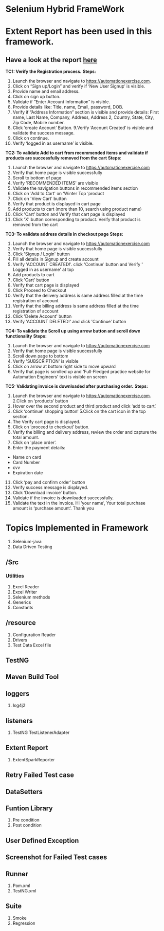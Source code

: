 # Selenium Hybrid FrameWork  
# Extent Report has been used in this framework.
## Have a look at the report [here]([https://ragul-e.github.io/WebUiTestingWithSeleniumHybridFramework/](https://ragul-e.github.io/Web-Ui-Testing-Using-SeleniumHybrid-Framework/)) 


**TC1: Verify the Registration process.** 
**Steps:**
1. Launch the browser and navigate to https://automationexercise.com.
2. Click on “Sign up/Login” and verify if ‘New User Signup’ is visible.
3. Provide name and email address.
4. Click on sign up button.
5. Validate if “Enter Account Information” is visible.
6. Provide details like: Title, name, Email, password, DOB.
7.  Verify if “Address Information” section is visible and provide details: First name, Last Name, Company, Address, Address 2, Country, State, City, Zip Code, Mobile number.
8.	Click ‘create Account’ Button.
9.Verify ‘Account Created’ is visible and validate the success message.
10. Click on continue.
11. Verify ‘logged in as username’ is visible.


**TC2: To validate Add to cart from recommended items and validate if products are successfully removed from the cart**
**Steps:**
1.	Launch the browser and navigate to https://automationexercise.com
2.	Verify that home page is visible successfully
3.	Scroll to bottom of page
4.	Verify 'RECOMMENDED ITEMS' are visible
5.	Validate the navigation buttons in recommended items section
6.	Click on 'Add to Cart' on ‘Winter Top ‘product 
7.	Click on 'View Cart' button
8.	Verify that product is displayed in cart page
9.	Add products to cart (more than 10, search using product name)
10.	 Click 'Cart' button and Verify that cart page is displayed
11.	Click 'X' button corresponding to product. Verify that product is removed from the cart

**TC3: To validate address details in checkout page**
**Steps:**
1.	Launch the browser and navigate to https://automationexercise.com
2.	Verify that home page is visible successfully
3.	Click 'Signup / Login' button
4.	Fill all details in Signup and create account
5.	Verify 'ACCOUNT CREATED!'. click 'Continue' button and Verify ' Logged in as username' at top
6.	Add products to cart
7.	Click 'Cart' button
8. Verify that cart page is displayed
9. Click Proceed to Checkout
10. Verify that the delivery address is same address filled at the time registration of account
11. Verify that the billing address is same address filled at the time registration of account
12.	Click 'Delete Account' button
13.	Verify 'ACCOUNT DELETED!' and click 'Continue' button


**TC4: To validate the Scroll up using arrow button and scroll down functionality**
**Steps:**
1.	Launch the browser and navigate to https://automationexercise.com
2.	Verify that home page is visible successfully
3.	Scroll down page to bottom
4.	Verify 'SUBSCRIPTION' is visible
5.	Click on arrow at bottom right side to move upward
6.	Verify that page is scrolled up and 'Full-Fledged practice website for Automation Engineers' text is visible on screen

**TC5: Validating invoice is downloaded after purchasing order.** 
**Steps:**
1.	Launch the browser and navigate to https://automationexercise.com.
2.Click on ‘products’ button
3.	Hover over the second product and third product and click ‘add to cart’.
4.	Click ‘continue’ shopping button’
5.Click on the cart icon in the top section.
6.	The Verify cart page is displayed.
7.	Click on ‘proceed to checkout’ button.
8.	Verify the billing and delivery address, review the order and capture the total amount.
9.	Click on 'place order’.
10.	Enter the payment details:
  *	Name on card
  *	Card Number
  *	cvv
  *	Expiration date
11.	Click ‘pay and confirm order’ button
12.	Verify success message is displayed.
13.	Click ‘Download invoice’ button.
14.	Validate if the invoice is downloaded successfully.
15.	Validate the text in the invoice. Hi ‘your name’, Your total purchase amount is ‘purchase amount’. Thank you

# Topics Implemented in Framework

1. Selenium-java
2. Data Driven Testing

## /Src
### Utilities
1. Excel Reader
2. Excel Writer
3. Selenium methods
4. Generics
5. Constants

## /resource
1. Configuration Reader
2. Drivers
3. Test Data Excel file

## TestNG
## Maven Build Tool
## loggers
1. log4j2

## listeners
1. TestNG TestListenerAdapter

## Extent Report
1. ExtentSparkReporter

## Retry Failed Test case
## DataSetters
## Funtion Library
1. Pre condition
2. Post condition

## User Defined Exception
## Screenshot for Failed Test cases
## Runner
1. Pom.xml
2. TestNG.xml

## Suite
1. Smoke
2. Regression




